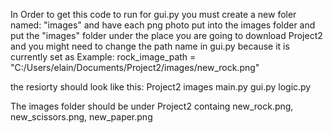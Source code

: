 In Order to get this code to run for gui.py you must create a new foler named: "images" and have each png photo put into the images folder and put the "images" folder under
the place you are going to download Project2 and you might need to change the path name in gui.py because it is currently set as 
Example: rock_image_path = "C:/Users/elain/Documents/Project2/images/new_rock.png"

the resiorty should look like this:
Project2
  images
  main.py
  gui.py
  logic.py

The images folder should be under Project2 containg new_rock.png, new_scissors.png, new_paper.png  
